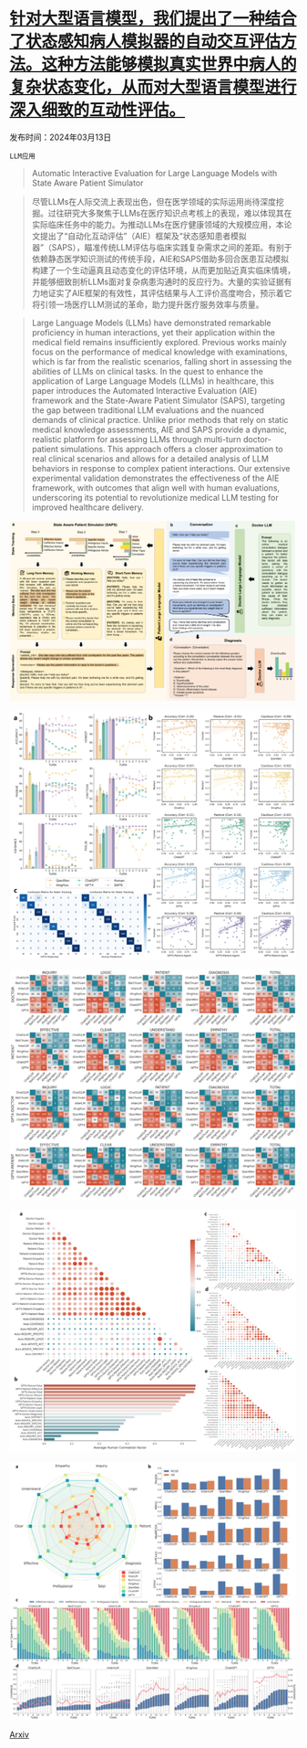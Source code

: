 # [针对大型语言模型，我们提出了一种结合了状态感知病人模拟器的自动交互评估方法。这种方法能够模拟真实世界中病人的复杂状态变化，从而对大型语言模型进行深入细致的互动性评估。](https://arxiv.org/abs/2403.08495)

发布时间：2024年03月13日

`LLM应用`

> Automatic Interactive Evaluation for Large Language Models with State Aware Patient Simulator

> 尽管LLMs在人际交流上表现出色，但在医学领域的实际运用尚待深度挖掘。过往研究大多聚焦于LLMs在医疗知识点考核上的表现，难以体现其在实际临床任务中的能力。为推动LLMs在医疗健康领域的大规模应用，本论文提出了“自动化互动评估”（AIE）框架及“状态感知患者模拟器”（SAPS），瞄准传统LLM评估与临床实践复杂需求之间的差距。有别于依赖静态医学知识测试的传统手段，AIE和SAPS借助多回合医患互动模拟构建了一个生动逼真且动态变化的评估环境，从而更加贴近真实临床情境，并能够细致剖析LLMs面对复杂病患沟通时的反应行为。大量的实验证据有力地证实了AIE框架的有效性，其评估结果与人工评价高度吻合，预示着它将引领一场医疗LLM测试的革命，助力提升医疗服务效率与质量。

> Large Language Models (LLMs) have demonstrated remarkable proficiency in human interactions, yet their application within the medical field remains insufficiently explored. Previous works mainly focus on the performance of medical knowledge with examinations, which is far from the realistic scenarios, falling short in assessing the abilities of LLMs on clinical tasks. In the quest to enhance the application of Large Language Models (LLMs) in healthcare, this paper introduces the Automated Interactive Evaluation (AIE) framework and the State-Aware Patient Simulator (SAPS), targeting the gap between traditional LLM evaluations and the nuanced demands of clinical practice. Unlike prior methods that rely on static medical knowledge assessments, AIE and SAPS provide a dynamic, realistic platform for assessing LLMs through multi-turn doctor-patient simulations. This approach offers a closer approximation to real clinical scenarios and allows for a detailed analysis of LLM behaviors in response to complex patient interactions. Our extensive experimental validation demonstrates the effectiveness of the AIE framework, with outcomes that align well with human evaluations, underscoring its potential to revolutionize medical LLM testing for improved healthcare delivery.

![针对大型语言模型，我们提出了一种结合了状态感知病人模拟器的自动交互评估方法。这种方法能够模拟真实世界中病人的复杂状态变化，从而对大型语言模型进行深入细致的互动性评估。](../../../paper_images/2403.08495/x1.png)

![针对大型语言模型，我们提出了一种结合了状态感知病人模拟器的自动交互评估方法。这种方法能够模拟真实世界中病人的复杂状态变化，从而对大型语言模型进行深入细致的互动性评估。](../../../paper_images/2403.08495/x2.png)

![针对大型语言模型，我们提出了一种结合了状态感知病人模拟器的自动交互评估方法。这种方法能够模拟真实世界中病人的复杂状态变化，从而对大型语言模型进行深入细致的互动性评估。](../../../paper_images/2403.08495/x3.png)

![针对大型语言模型，我们提出了一种结合了状态感知病人模拟器的自动交互评估方法。这种方法能够模拟真实世界中病人的复杂状态变化，从而对大型语言模型进行深入细致的互动性评估。](../../../paper_images/2403.08495/x4.png)

![针对大型语言模型，我们提出了一种结合了状态感知病人模拟器的自动交互评估方法。这种方法能够模拟真实世界中病人的复杂状态变化，从而对大型语言模型进行深入细致的互动性评估。](../../../paper_images/2403.08495/x5.png)

[Arxiv](https://arxiv.org/abs/2403.08495)